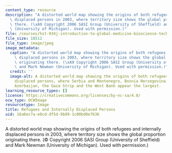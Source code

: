```yaml
---
content_type: resource
description: "A distorted world map showing the origins of both refugees and internally\
  \ displaced persons in 2003, where territory size shows the global proportion originating\
  \ there. (\xA9 Copyright 2006 SASI Group (University of Sheffield) and Mark Newman\
  \ (University of Michigan). Used with permission.)"
file: /courses/hst-934j-introduction-to-global-medicine-bioscience-technologies-disparities-strategies-spring-2010/16a6ec7ae0cddf5d9b891c00bd0e7636_hst-934js10.jpg
file_size: 18512
file_type: image/jpeg
image_metadata:
  caption: "A distorted world map showing the origins of both refugees and internally\
    \ displaced persons in 2003, where territory size shows the global proportion\
    \ originating there. (\xA9 Copyright 2006 SASI Group (University of Sheffield)\
    \ and Mark Newman (University of Michigan). Used with permission.)"
  credit: ''
  image-alt: A distorted world map showing the origins of both refugees and internally
    displaced persons, where Serbia and Montenegro, Bosnia Herzegovina, Iraq, Afghanistan,
    Azerbaijan, the Gaza Strip and the West Bank appear the largest.
learning_resource_types: []
license: https://creativecommons.org/licenses/by-nc-sa/4.0/
ocw_type: OCWImage
resourcetype: Image
title: Refugees and Internally Displaced Persons
uid: 16a6ec7a-e0cd-df5d-9b89-1c00bd0e7636
---
```

A distorted world map showing the origins of both refugees and internally displaced persons in 2003, where territory size shows the global proportion originating there. (© Copyright 2006 SASI Group (University of Sheffield) and Mark Newman (University of Michigan). Used with permission.)